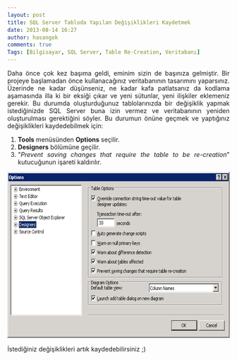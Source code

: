 ```yaml
---
layout: post
title: SQL Server Tabloda Yapılan Değişiklikleri Kaydetmek
date: 2013-08-14 16:27
author: hasangok
comments: true
Tags: [Bilgisayar, SQL Server, Table Re-Creation, Veritabanı]
---
```

<p style="text-align: justify;">Daha önce çok kez başıma geldi, eminim sizin de başınıza gelmiştir. Bir projeye başlamadan önce kullanacağınız veritabanının tasarımını yaparsınız. Üzerinde ne kadar düşünseniz, ne kadar kafa patlatsanız da kodlama aşamasında illa ki bir eksiği çıkar ve yeni sütunlar, yeni ilişkiler eklemeniz gerekir. Bu durumda oluşturduğunuz tablolarınızda bir değişiklik yapmak istediğinizde SQL Server buna izin vermez ve veritabanının yeniden oluşturulması gerektiğini söyler. Bu durumun önüne geçmek ve yaptığınız değişiklikleri kaydedebilmek için:</p>

<ol style="text-align: justify;">
	<li><strong>Tools</strong> menüsünden <strong>Options</strong> seçilir.</li>
	<li><strong>Designers</strong> bölümüne geçilir.</li>
	<li>"<em>Prevent saving changes that require the table to be re-creation</em>" kutucuğunun işareti kaldırılır.</li>
</ol>
<p style="text-align: justify;"><img class="aligncenter size-full wp-image-185" alt="table-recreation" src="https://raw.githubusercontent.com/hasangok/hasangok.github.io/master/uploads/2013/08/table-recreation.png" width="644" height="375" /></p>
<p style="text-align: justify;">İstediğiniz değişiklikleri artık kaydedebilirsiniz ;)</p>
